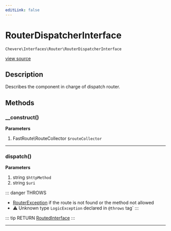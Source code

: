 ```yaml
---
editLink: false
---
```


# RouterDispatcherInterface

`Chevere\Interfaces\Router\RouterDispatcherInterface`

[view source](https://github.com/chevere/chevere/blob/master/interfaces/Router/RouterDispatcherInterface.php)

## Description

Describes the component in charge of dispatch router.

## Methods

### __construct()

**Parameters**

1. FastRoute\RouteCollector `$routeCollector`

---

### dispatch()

**Parameters**

1. string `$httpMethod`
2. string `$uri`

::: danger THROWS
- [RouterException](../../Exceptions/Router/RouterException.md)
if the route is not found or the method not allowed
- ⚠ Unknown type `LogicException` declared in `@throws` tag`
:::

::: tip RETURN
[RoutedInterface](./RoutedInterface.md)
:::

---
